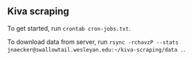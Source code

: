 ## Kiva scraping

To get started, run `crontab cron-jobs.txt`.

To download data from server, run `rsync -rchavzP --stats jnaecker@swallowtail.wesleyan.edu:~/kiva-scraping/data .`.
